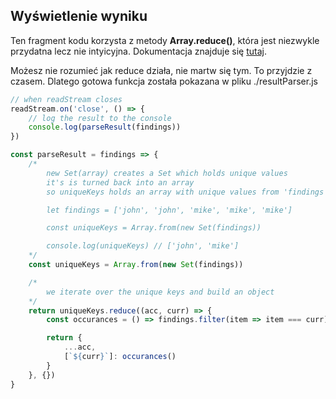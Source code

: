 ## Wyświetlenie wyniku

Ten fragment kodu korzysta z metody **Array.reduce()**, która jest niezwykle przydatna lecz nie intyicyjna. Dokumentacja znajduje się [tutaj](https://developer.mozilla.org/pl/docs/Web/JavaScript/Referencje/Obiekty/Array/Reduce). 

Możesz nie rozumieć jak reduce działa, nie martw się tym. To przyjdzie z czasem. Dlatego gotowa funkcja została pokazana w pliku ./resultParser.js

```javascript
// when readStream closes
readStream.on('close', () => {
    // log the result to the console
    console.log(parseResult(findings))
})

const parseResult = findings => {
    /* 
        new Set(array) creates a Set which holds unique values
        it's is turned back into an array
        so uniqueKeys holds an array with unique values from 'findings' array, e.g.

        let findings = ['john', 'john', 'mike', 'mike', 'mike']

        const uniqueKeys = Array.from(new Set(findings))

        console.log(uniqueKeys) // ['john', 'mike']
    */
    const uniqueKeys = Array.from(new Set(findings))

    /*
        we iterate over the unique keys and build an object
    */
    return uniqueKeys.reduce((acc, curr) => {
        const occurances = () => findings.filter(item => item === curr).length

        return {
            ...acc,
            [`${curr}`]: occurances()
        }
    }, {})
}
```